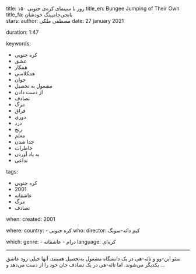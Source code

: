 
title: ۱۵۰ روز با سینمای کره‌ی جنوبی 
title_en: Bungee Jumping of Their Own  
title_fa: بانجی‌جامپینگ خودشان  
stars: 
author: مصطفی ملکی
date: 27 january 2021

duration: 1:47

keywords:
  - کره جنوبی
  - عشق
  - همکار
  - همکلاسی
  - جوان
  - مشغول به تحصیل
  - از دست دادن
  - تصادف
  - مرگ
  - فراق
  - دوری
  - درد
  - رنج
  - معلم
  - جدا شدن
  - خاطرات
  - به یاد آوردن
  - تداعی
  
tags:
  - کره جنوبی
  - 2001
  - عاشقانه
  - مرگ
  - تصادف

when:
  created: 2001

where:
  country: 
    - کره جنوبی 
who:
  director: کیم دائه-سونگ

which:
  genre:
    - درام
    - عاشقانه
  language: کره‌ای

---

سئو این-وو و تائه-هی در یک دانشگاه مشغول به‌تحصیل هستند. آنها خیلی زود عاشق یکدیگر می‌شوند. اما تائه-هی در یک تصادف جان خود را از دست‌ می‌دهد و ...
